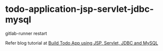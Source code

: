 # todo-application-jsp-servlet-jdbc-mysql



gitlab-runner restart


Refer blog tutorial at 
<a href="https://www.javaguides.net/2019/10/build-todo-app-using-jsp-servlet-jdbc-and-mysql.html"> Build Todo App using JSP, Servlet, JDBC and MySQL</a>
